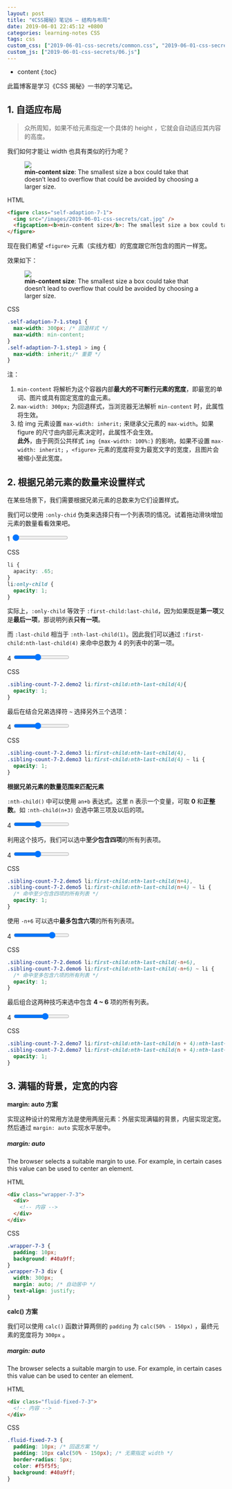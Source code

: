```yaml
---
layout: post
title: "《CSS揭秘》笔记6 — 结构与布局"
date: 2019-06-01 22:45:12 +0800
categories: learning-notes CSS
tags: css
custom_css: ["2019-06-01-css-secrets/common.css", "2019-06-01-css-secrets/06.css"]
custom_js: ["2019-06-01-css-secrets/06.js"]
---
```


* content
{:toc}

此篇博客是学习《CSS 揭秘》一书的学习笔记。

## 1. 自适应布局

>众所周知，如果不给元素指定一个具体的 height ，它就会自动适应其内容的高度。

我们如何才能让 width 也具有类似的行为呢？




<figure class="self-adaption-7-1">
  <img src="/images/2019-06-01-css-secrets/cat.jpg" />
  <figcaption><b>min-content size</b>: The smallest size a box could take that doesn’t lead to overflow that could be avoided by choosing a larger size.</figcaption>
</figure>

HTML
```html
<figure class="self-adaption-7-1">
  <img src="/images/2019-06-01-css-secrets/cat.jpg" />
  <figcaption><b>min-content size</b>: The smallest size a box could take that doesn’t lead to overflow that could be avoided by choosing a larger size.</figcaption>
</figure>
```

现在我们希望 `<figure>` 元素（实线方框）的宽度跟它所包含的图片一样宽。

效果如下：
<figure class="self-adaption-7-1 step1">
  <img src="/images/2019-06-01-css-secrets/cat.jpg" />
  <figcaption><b>min-content size</b>: The smallest size a box could take that doesn’t lead to overflow that could be avoided by choosing a larger size.</figcaption>
</figure>

CSS
```css
.self-adaption-7-1.step1 {
  max-width: 300px; /* 回退样式 */
  max-width: min-content;
}
.self-adaption-7-1.step1 > img {
  max-width: inherit;/* 重要 */
}
```

注：
1. `min-content` 将解析为这个容器内部**最大的不可断行元素的宽度**，即最宽的单词、图片或具有固定宽度的盒元素。
2. `max-width: 300px;` 为回退样式，当浏览器无法解析 `min-content` 时，此属性将生效。
3. 给 img 元素设置 `max-width: inherit;` 来继承父元素的 `max-width`。如果 figure 的尺寸由内部元素决定时，此属性不会生效。<br>
**此外**，由于网页公共样式 `img {max-width: 100%:}` 的影响，如果不设置 `max-width: inherit;` ，`<figure>` 元素的宽度将变为最宽文字的宽度，且图片会被缩小至此宽度。

## 2. 根据兄弟元素的数量来设置样式

在某些场景下，我们需要根据兄弟元素的总数来为它们设置样式。<br>

我们可以使用 `:only-chid` 伪类来选择只有一个列表项的情况。试着拖动滑块增加元素的数量看看效果吧。

<div class="sibling-count-7-2 demo1">
  <span>1</span>
  <input type="range" min="1" max="8" value="1">
</div>

CSS
```css
li {
  apacity: .65;
}
li:only-child {
  opacity: 1;
}
```

实际上，`:only-child` 等效于 `:first-child:last-child`，因为如果既是**第一项**又是**最后一项**，那说明列表**只有一项**。<br>

而 `:last-child` 相当于 `:nth-last-child(1)`。因此我们可以通过 `:first-child:nth-last-child(4)` 来命中总数为 4 的列表中的第一项。

<div class="sibling-count-7-2 demo2">
  <span>4</span>
  <input type="range" min="1" max="8" value="4">
</div>

CSS
```css
.sibling-count-7-2.demo2 li:first-child:nth-last-child(4){
  opacity: 1;
}
```

最后在结合兄弟选择符 `~` 选择另外三个选项：

<div class="sibling-count-7-2 demo3">
  <span>4</span>
  <input type="range" min="1" max="8" value="4">
</div>

CSS
```css
.sibling-count-7-2.demo3 li:first-child:nth-last-child(4),
.sibling-count-7-2.demo3 li:first-child:nth-last-child(4) ~ li {
  opacity: 1;
}
```

**根据兄弟元素的数量范围来匹配元素**

`:nth-child()` 中可以使用 `an+b` 表达式。这里 n 表示一个变量，可取 **0** 和**正整数**。如 `:nth-child(n+3)` 会选中第三项及以后的项。

<div class="sibling-count-7-2 demo4">
  <span>4</span>
  <input type="range" min="1" max="8" value="4">
</div>

利用这个技巧，我们可以选中**至少包含四项**的所有列表项。

<div class="sibling-count-7-2 demo5">
  <span>4</span>
  <input type="range" min="1" max="8" value="4">
</div>

CSS
```css
.sibling-count-7-2.demo5 li:first-child:nth-last-child(n+4),
.sibling-count-7-2.demo5 li:first-child:nth-last-child(n+4) ~ li {
  /* 命中至少包含四项的所有列表 */
  opacity: 1;
}
```

使用 `-n+6` 可以选中**最多包含六项**的所有列表项。

<div class="sibling-count-7-2 demo6">
  <span>4</span>
  <input type="range" min="1" max="8" value="6">
</div>

CSS
```css
.sibling-count-7-2.demo6 li:first-child:nth-last-child(-n+6),
.sibling-count-7-2.demo6 li:first-child:nth-last-child(-n+6) ~ li {
  /* 命中至多包含六项的所有列表 */
  opacity: 1;
}
```

最后组合这两种技巧来选中包含 **4 ~ 6** 项的所有列表。

<div class="sibling-count-7-2 demo7">
  <span>4</span>
  <input type="range" min="1" max="8" value="5">
</div>

CSS
```css
.sibling-count-7-2.demo7 li:first-child:nth-last-child(n + 4):nth-last-child(-n + 6),
.sibling-count-7-2.demo7 li:first-child:nth-last-child(n + 4):nth-last-child(-n + 6) ~ li {
  opacity: 1;
}
```

## 3. 满辐的背景，定宽的内容

**margin: auto 方案**

实现这种设计的常用方法是使用两层元素：外层实现满辐的背景，内层实现定宽。然后通过 `margin: auto` 实现水平居中。

<div class="wrapper-7-3">
  <div>
    <h5>margin: auto</h5>
    <p>The browser selects a suitable margin to use. For example, in certain cases this value can be used to center an element.</p>
  </div>
</div>

HTML
```html
<div class="wrapper-7-3">
  <div>
    <!-- 内容 -->
  </div>
</div>
```

CSS
```css
.wrapper-7-3 {
  padding: 10px;
  background: #40a9ff;
}
.wrapper-7-3 div {
  width: 300px;
  margin: auto; /* 自动居中 */
  text-align: justify;
}
```

**calc() 方案**

我们可以使用 `calc()` 函数计算两侧的 `padding` 为 `calc(50% - 150px)` ，最终元素的宽度将为 `300px` 。

<div class="fluid-fixed-7-3">
  <h5>margin: auto</h5>
  <p>The browser selects a suitable margin to use. For example, in certain cases this value can be used to center an element.</p>
</div>

HTML
```html
<div class="fluid-fixed-7-3">
  <!-- 内容 -->
</div>
```

CSS
```css
.fluid-fixed-7-3 {
  padding: 10px; /* 回退方案 */
  padding: 10px calc(50% - 150px); /* 无需指定 width */
  border-radius: 5px;
  color: #f5f5f5;
  background: #40a9ff;
}
```